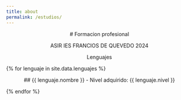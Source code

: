 ```yaml
---
title: about
permalink: /estudios/
---
```


<p style="text-align: center;"># Formacion profesional</p>
<p style="text-align: center;">ASIR IES FRANCIOS DE QUEVEDO 2024</p>


<p style="text-align: center;">Lenguajes</p>
{% for lenguaje in site.data.lenguajes %}
  <p style="text-align: center;">## {{ lenguaje.nombre }} - Nivel adquirido: {{ lenguaje.nivel }}</p>
{% endfor %}
